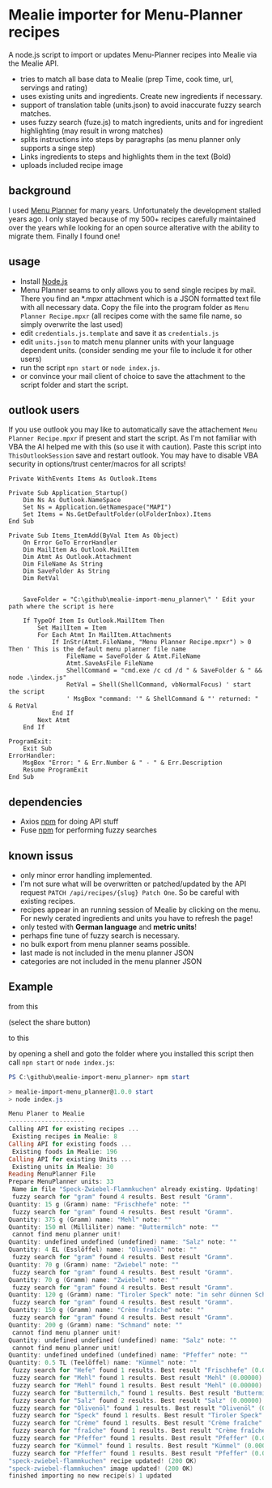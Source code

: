 # Mealie importer for Menu-Planner recipes

A node.js script to import or updates Menu-Planner recipes into Mealie via the Mealie API.

* tries to match all base data to Mealie (prep Time, cook time, url, servings and rating)
* uses existing units and ingredients. Create new ingredients if necessary.
* support of translation table (units.json) to avoid inaccurate fuzzy search matches.
* uses fuzzy search (fuze.js) to match ingredients, units and for ingredient highlighting (may result in wrong matches)
* splits instructions into steps by paragraphs (as menu planner only supports a singe step)
* Links ingredients to steps and highlights them in the text (Bold)
* uploads included recipe image

## background

I used [Menu Planner](http://mp2.menu-planner.com/) for many years. Unfortunately the development stalled years ago. I only stayed because of my 500+ recipes carefully maintained over the years while looking for an open source alterative with the ability to migrate them. Finally I found one!

## usage

* Install [Node.js](https://nodejs.org)
* Menu Planner seams to only allows you to send single recipes by mail. There you find an *.mpxr attachment which is a JSON formatted text file with all necessary data. Copy the file into the program folder as `Menu Planner Recipe.mpxr` (all recipes come with the same file name, so simply overwrite the last used)
* edit `credentials.js.template` and save it as `credentials.js`
* edit `units.json` to match menu planner units with your language dependent units. (consider sending me your file to include it for other users)
* run the script `npn start` or `node index.js`.
* or convince your mail client of choice to save the attachment to the script folder and start the script.

## outlook users

If you use outlook you may like to automatically save the attachement `Menu Planner Recipe.mpxr` if present and start the script. As I'm not familiar with VBA the AI helped me with this (so use it with caution). Paste this script into `ThisOutlookSession` save and restart outlook. You may have to disable VBA security in options/trust center/macros for all scripts!

```VB
Private WithEvents Items As Outlook.Items

Private Sub Application_Startup()
    Dim Ns As Outlook.NameSpace
    Set Ns = Application.GetNamespace("MAPI")
    Set Items = Ns.GetDefaultFolder(olFolderInbox).Items
End Sub

Private Sub Items_ItemAdd(ByVal Item As Object)
    On Error GoTo ErrorHandler
    Dim MailItem As Outlook.MailItem
    Dim Atmt As Outlook.Attachment
    Dim FileName As String
    Dim SaveFolder As String
    Dim RetVal
    

    SaveFolder = "C:\github\mealie-import-menu_planner\" ' Edit your path where the script is here

    If TypeOf Item Is Outlook.MailItem Then
        Set MailItem = Item
        For Each Atmt In MailItem.Attachments
            If InStr(Atmt.FileName, "Menu Planner Recipe.mpxr") > 0 Then ' This is the default menu planner file name
                FileName = SaveFolder & Atmt.FileName
                Atmt.SaveAsFile FileName
                ShellCommand = "cmd.exe /c cd /d " & SaveFolder & " && node .\index.js"
                RetVal = Shell(ShellCommand, vbNormalFocus) ' start the script
                ' MsgBox "command: '" & ShellCommand & "' returned: " & RetVal
            End If
        Next Atmt
    End If

ProgramExit:
    Exit Sub
ErrorHandler:
    MsgBox "Error: " & Err.Number & " - " & Err.Description
    Resume ProgramExit
End Sub
```

## dependencies

* Axios [npm](https://www.npmjs.com/package/axios) for doing API stuff
* Fuse [npm](https://www.npmjs.com/package/fuse.js) for performing fuzzy searches

## known issus

* only minor error handling implemented.
* I'm not sure what will be overwritten or patched/updated by the API request `PATCH /api/recipes/{slug} Patch One`. So be careful with existing recipes.
* recipes appear in an running session of Mealie by clicking on the menu. For newly cerated ingredients and units you have to refresh the page!
* only tested with **German language** and **metric units**!
* perhaps fine tune of fuzzy search is necessary.
* no bulk export from menu planner seams possible.
* last made is not included in the menu planner JSON
* categories are not included in the menu planner JSON

## Example

from this

(select the share button)

to this

by opening a shell and goto the folder where you installed this script then call `npn start` or `node index.js`:

```powershell
PS C:\github\mealie-import-menu_planner> npm start

> mealie-import-menu_planner@1.0.0 start
> node index.js

Menu Planer to Mealie
---------------------
Calling API for existing recipes ...
 Existing recipes in Mealie: 8
Calling API for existing foods ...
 Existing foods in Mealie: 196
Calling API for existing Units ...
 Existing units in Mealie: 30
Reading MenuPlanner File
Prepare MenuPlanner units: 33
 Name in file "Speck-Zwiebel-Flammkuchen" already existing. Updating!
 fuzzy search for "gram" found 4 results. Best result "Gramm".
Quantity: 15 g (Gramm) name: "Frischhefe" note: ""
 fuzzy search for "gram" found 4 results. Best result "Gramm".
Quantity: 375 g (Gramm) name: "Mehl" note: ""
Quantity: 150 ml (Milliliter) name: "Buttermilch" note: ""
 cannot find menu planner unit!
Quantity: undefined undefined (undefined) name: "Salz" note: ""
Quantity: 4 EL (Esslöffel) name: "Olivenöl" note: ""
 fuzzy search for "gram" found 4 results. Best result "Gramm".
Quantity: 70 g (Gramm) name: "Zwiebel" note: ""
 fuzzy search for "gram" found 4 results. Best result "Gramm".
Quantity: 70 g (Gramm) name: "Zwiebel" note: ""
 fuzzy search for "gram" found 4 results. Best result "Gramm".
Quantity: 120 g (Gramm) name: "Tiroler Speck" note: "in sehr dünnen Scheiben"
 fuzzy search for "gram" found 4 results. Best result "Gramm".
Quantity: 150 g (Gramm) name: "Crème fraîche" note: ""
 fuzzy search for "gram" found 4 results. Best result "Gramm".
Quantity: 200 g (Gramm) name: "Schmand" note: ""
 cannot find menu planner unit!
Quantity: undefined undefined (undefined) name: "Salz" note: ""
 cannot find menu planner unit!
Quantity: undefined undefined (undefined) name: "Pfeffer" note: ""
Quantity: 0.5 TL (Teelöffel) name: "Kümmel" note: ""
 fuzzy search for "Hefe" found 1 results. Best result "Frischhefe" (0.00360).
 fuzzy search for "Mehl" found 1 results. Best result "Mehl" (0.00000).
 fuzzy search for "Mehl" found 1 results. Best result "Mehl" (0.00000).
 fuzzy search for "Buttermilch," found 1 results. Best result "Buttermilch" (0.00694).
 fuzzy search for "Salz" found 2 results. Best result "Salz" (0.00000).
 fuzzy search for "Olivenöl" found 1 results. Best result "Olivenöl" (0.00000).
 fuzzy search for "Speck" found 1 results. Best result "Tiroler Speck" (0.02812).
 fuzzy search for "Crème" found 1 results. Best result "Crème fraîche" (0.00006).
 fuzzy search for "fraîche" found 1 results. Best result "Crème fraîche" (0.01872).
 fuzzy search for "Pfeffer" found 1 results. Best result "Pfeffer" (0.00000).
 fuzzy search for "Kümmel" found 1 results. Best result "Kümmel" (0.00000).
 fuzzy search for "Pfeffer" found 1 results. Best result "Pfeffer" (0.00000).
"speck-zwiebel-flammkuchen" recipe updated! (200 OK)
"speck-zwiebel-flammkuchen" image updated! (200 OK)
finished importing no new recipe(s) 1 updated
```